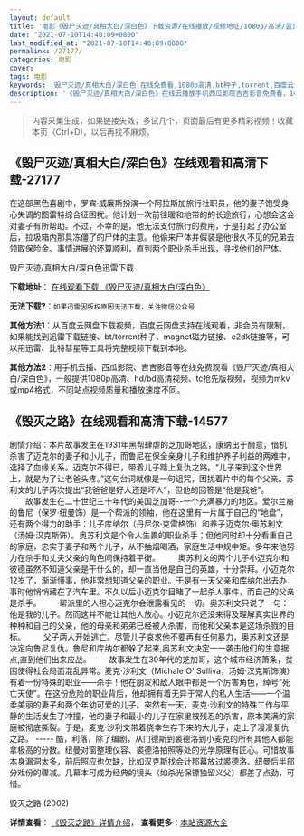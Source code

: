 ```yaml
---
layout: default
title: '电影《毁尸灭迹/真相大白/深白色》下载资源/在线播放/视频地址/1080p/高清/蓝光'
date: "2021-07-10T14:40:09+0800"
last_modified_at: "2021-07-10T14:40:09+0800"
permalink: /27177/
categories: 电影
cover:
tags: 电影
keywords: '毁尸灭迹/真相大白/深白色,在线免费看,1080p高清,bt种子,torrent,百度云盘,magnet,磁力链,迅雷下载资源'
description: '《毁尸灭迹/真相大白/深白色》在线云播放手机西瓜影院吉吉影音免费看，1080p高清bd/hd未删减完整版和tc抢先枪版，mkv/mp4格式，附带bt/torrent种子、magnet/磁力链、百度云盘、网盘资源迅雷下载链接'
---
```


>内容采集生成，如果链接失效，多试几个，页面最后有更多精彩视频！收藏本页（Ctrl+D)，以后再找不麻烦。


## 《毁尸灭迹/真相大白/深白色》在线观看和高清下载-27177

在这部黑色喜剧中，罗宾&middot;威廉斯扮演一个阿拉斯加旅行社职员，他的妻子饱受身心失调的图雷特综合征困扰。他计划一次前往暖和地带的的长途旅行，心想会这会对妻子有所帮助。不过，不幸的是，他无法支付旅行的费用，于是打起了办公室后，拉圾箱内那具冻僵了的尸体的主意。他偷来尸体并假装是他很久不见的兄弟去领取保险金。事情进展的还算顺利，直到两个职业杀手出现，寻找他们的尸体。


毁尸灭迹/真相大白/深白色迅雷下载

**下载地址**： [在线观看下载 《毁尸灭迹/真相大白/深白色》](https://www.993dy.com//vod-detail-id-21165.html) 


**无法下载?**：`如果迅雷因版权原因无法下载，关注微信公众号 `

**其他方法1**：从百度云网盘下载视频，百度云网盘支持在线观看，非会员有限制，如果能找到迅雷下载链接、bt/torrent种子、magnet磁力链接、e2dk链接等，可以用迅雷、比特彗星等工具将完整视频下载到本地。

**其他方法2**：用手机云播、西瓜影院、吉吉影音等在线免费观看《毁尸灭迹/真相大白/深白色》，一般提供1080p高清、hd/bd高清视频、tc抢先版视频，视频为mkv或mp4格式，不同站点视频质量和播放速度不同。


## 《毁灭之路》在线观看和高清下载-14577

剧情介绍：本片故事发生在1931年黑帮肆虐的芝加哥地区，康纳出于醋意，借机杀害了迈克尔的妻子和小儿子，而鲁尼在保全亲身儿子和维护养子利益的两难中，选择了血缘关系。迈克尔不得已，带着儿子踏上复仇之路。“儿子来到这个世界上，就是为了让老爸头疼。”这句台词就像是一句诅咒，困扰着片中的每个父亲。苏利文的儿子两次提出“我爸爸是好人还是坏人”，但他的回答是“他是我爸”。 　　故事发生在二十世纪三十年代的美国芝加哥--一个充满暴力的地区。爱尔兰裔的鲁尼（保罗·纽曼饰）是一个帮派的领袖，他在这里有一片属于自己的“地盘”，还有两个得力的助手：儿子库纳尔（丹尼尔·克雷格饰）和养子迈克尔·奥苏利文（汤姆·汉克斯饰）。奥苏利文是个令人生畏的职业杀手；但他同时却十分看重自己的家庭，忠实于妻子和两个儿子，从不抽烟喝酒，家庭生活中规中矩。多年来他努力在杀手和丈夫父亲的角色间保持着平衡。 　　奥苏利文的两个儿子小迈克尔和彼德虽然不知道父亲是干什么的，却一直当他是自己的英雄，十分崇拜。小迈克尔12岁了，渐渐懂事，他非常想知道父亲的职业。于是有一天父亲和库纳尔出去办事时他悄悄藏在了汽车里。不久以后小迈克尔目睹了一起杀人事件，而自己的父亲是杀手。 　　帮派里的人担心迈克尔会泄露看见的一切。奥苏利文只说了一句：他是我的儿子。然而这并不能让其他人放心。小迈克尔还没来得及理解真实世界的种种和自己的父亲，他的母亲和弟弟已经被人杀害，而他和父亲本是这场杀戮的目标。 　　父子两人开始逃亡。尽管儿子哀求他不要再有任何暴力，奥苏利文还是决定向鲁尼复仇。鲁尼和库纳尔都躲了起来,奥苏利文决定一一袭击他们的生意据点,直到他们出来应战。 　　故事发生在30年代的芝加哥，这个城市经济萧条，贫困使得社会局面混乱异常。麦克·沙利文（Michale O' Sulliva，汤姆·汉克斯饰演）有着一份特殊的职业——杀手！他在朋友和敌人眼中都是一个厉害角色，绰号“死亡天使”。在这份危险的职业背后，他却拥有着无异于常人的私人生活——一个温柔美丽的妻子和两个年幼可爱的儿子。突然有一天，麦克·沙利文的特殊工作与平静的生活发生了冲撞，他的妻子和最小的儿子在家里被残忍的杀害，原本美满的家庭被彻底撕裂。于是，麦克·沙利文带着侥幸生存下来的大儿子，走上了漫漫复仇之路。 ----- 酷，利落，除了编剧，从门德斯到裘德洛到小麦克的所有其他人都能拿极高的分数。纽曼对窗整理仪容、裘德洛拍照等处的光学原理有匠心。可惜故事本身漏洞太多，前后照应也欠缺，比如汉克斯找会计那幕放过裘德洛、纽曼后半部分戏份的骤减。几幕本可成为经典的镜头（如杀光保镖独留义父）都差了点劲，可惜。


毁灭之路 (2002)

**详情查看**： [《毁灭之路》详情介绍](/movie/14577/)， **查看更多**：[本站资源大全](/movie/t/all/)

